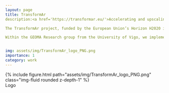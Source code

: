 ```yaml
---
layout: page
title: TransformAr
description:<a href='https://transformar.eu/'>Accelerating and upscaling transformational adaptation in Europe</a>

The TransformAr project, funded by the European Union’s Horizon H2020 innovation action programme, aims to accelerate transformational adaptation in vulnerable regions across Europe

Within the GEOMA Research group from the University of Vigo, we implement an intertidal monitoring to improve the knowledge on sandbanks response under climate change.


img: assets/img/TransformAr_logo_PNG.png
importance: 1
category: work
---
```


 
<div class="row">
    <div class="col-sm mt-3 mt-md-0">
        {% include figure.html path="assets/img/TransformAr_logo_PNG.png" class="img-fluid rounded z-depth-1" %}
    </div>
</div>
<div class="caption">
   Logo
</div>

